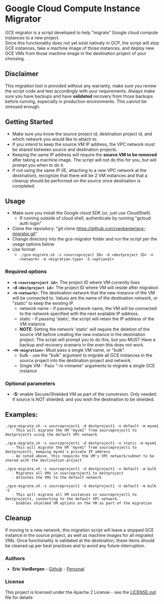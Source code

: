 # Google Cloud Compute Instance Migrator 

GCE migrator is a script developed to help "migrate" Google cloud compute instances to a new project.  
Since this functionality does not yet exist natively in GCP, the script will stop GCE instances, 
take a machine image of those instances, and deploy new GCE VMs from those machine image in the destination project of your choosing.

## Disclaimer

This migration tool is provided without any warranty, make sure you review the script code and test accordingly with your requirements.
Always make sure you have backups and have **validated** recovery from those backups before running, especially in production environments.
This cannot be stressed enough.

## Getting Started

* Make sure you know the source project id, destination project id, and which network you would like to attach to.  
* If you intend to keep the source VM IP address, the VPC network must be shared between source and destination projects.
* Keeping the same IP address will require the **source VM to be removed** after taking a machine image.  The script will not do this for you, but will prompt you when to do it.
* If not using the same IP (IE, attaching to a new VPC network at the destination), recognize that there will be 2 VM instances and that a cleanup should be performed on the source once destination is completed.


## Usage 

* Make sure you install the Google cloud SDK (or, just use CloudShell).
   * If running outside of cloud shell, authenticate by running "gcloud auth login" 
* Clone the repository: "git clone https://github.com/vanberge/gce-migrator.git"
* Change directory into the gce-migrator folder and run the script per the usage options below
* Use format:  
   - `./gce-migrate.sh -s <sourceproject ID> -d <destproject ID> -n <network> -m <migration-type> -S <optional>`

### Required options
* **-s `<sourceproject id>`**: The project ID where VM currently lives
* **-d `<destproject id>`**: The project ID where VM will reside after migration
* **-n `<network>`**: The destination network that the new instance of the VM will be connected to. Values are the name of the destination network, or "static" to keep the existing IP.
    * network name - If passing network name, the VM will be connected to the network specified with the next available IP address.
    * static - If passing 'static', the script will retain the IP address of the VM instance.
    * **NOTE**:  Setting the network 'static' will require the deletion of the source VM before creating the new instance in the destination project.  The script will prompt you to do this, but you MUST Have a backup and recovery scenario in the even this does not work.
* **-m `<migration>`**: Must pass a single VM name, or "bulk".
    * bulk - use the "bulk" argument to migrate all GCE instances in the source project into the destination project and network.
    * Single VM - Pass "-m vmname" arguments to migrate a single GCE instance
    
### Optional parameters
* **-S:**  enable Secure/Shielded VM as part of the conversion.  Only needed if source is NOT shielded, and you wish the destination to be shielded.

## Examples:
```
./gce-migrate.sh -s sourceproject1 -d destproject1 -n default -m myvm1
   - This will migrate the VM "myvm1" from sourceproject1 to destproject1 using the default VPC network

./gce-migrate.sh -s sourceproject1 -d destproject1 -n static -m myvm1
   - This will migrate the VM "myvm1" from sourceproject1 to destproject1, keeping myvm1's private IP address
   - As noted above, this requires the VM's VPC network/subnet to be shared with the destination project

./gce-migrate.sh -s sourceproject1 -d destproject1 -n default -m bulk 
   - Migrates all VMs in sourceproject1 to destproject
   - Attaches the VMs to the default network

./gce-migrate.sh -s sourceproject1 -d destproject1 -n default -m bulk -S
   - This will migrate all VM instances in sourceproject1 to destproject1, connecting to the default VPC network.
   - Enables shielded VM options on the VM as part of the migration
```

## Cleanup
If moving to a new network, this migration script will leave a stopped GCE instance in the source project, as well as machine images for all migrated VMs.
Once functionality is validated at the destination, these items should be cleaned up per best practices and to avoid any future interruption.


### Authors
* **Eric VanBergen** - [Github](https://github.com/vanberge) - [Personal](https://www.ericvb.com)


### License
This project is licensed under the Apache 2 License - see the [LICENSE.md](LICENSE.md) file for details
